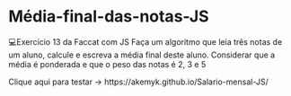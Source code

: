 # Média-final-das-notas-JS
💻Exercício 13 da Faccat com JS
Faça um algoritmo que leia três notas de um aluno, calcule e escreva a média final deste aluno.
Considerar que a média é ponderada e que o peso das notas é 2, 3 e 5 
<p>Clique aqui para testar -> https://akemyk.github.io/Salario-mensal-JS/ </p>
